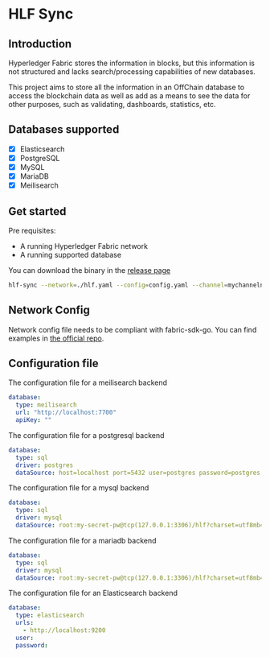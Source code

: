 # HLF Sync

## Introduction

Hyperledger Fabric stores the information in blocks, but this information is not structured and lacks search/processing capabilities of new databases.

This project aims to store all the information in an OffChain database to access the blockchain data as well as add as a means to see the data for other purposes, such as validating, dashboards, statistics, etc. 
## Databases supported

- [x] Elasticsearch
- [x] PostgreSQL
- [x] MySQL
- [x] MariaDB
- [x] Meilisearch

## Get started

Pre requisites:
- A running Hyperledger Fabric network 
- A running supported database

You can download the binary in the [release page](https://github.com/kfsoftware/hlf-sync/releases)

```bash
hlf-sync --network=./hlf.yaml --config=config.yaml --channel=mychannelname
```

## Network Config

Network config file needs to be compliant with fabric-sdk-go. You can find examples in [the official repo](https://github.com/hyperledger/fabric-sdk-go/blob/main/test/fixtures/config/config_e2e.yaml).

## Configuration file
The configuration file for a meilisearch backend
```yaml
database:
  type: meilisearch
  url: "http://localhost:7700"
  apiKey: ""
```

The configuration file for a postgresql backend
```yaml
database:
  type: sql
  driver: postgres
  dataSource: host=localhost port=5432 user=postgres password=postgres dbname=hlf sslmode=disable

```
The configuration file for a mysql backend
```yaml
database:
  type: sql
  driver: mysql
  dataSource: root:my-secret-pw@tcp(127.0.0.1:3306)/hlf?charset=utf8mb4&parseTime=True&loc=Local
```

The configuration file for a mariadb backend
```yaml
database:
  type: sql
  driver: mysql
  dataSource: root:my-secret-pw@tcp(127.0.0.1:3306)/hlf?charset=utf8mb4&parseTime=True&loc=Local
```

The configuration file for an Elasticsearch backend
```yaml
database:
  type: elasticsearch
  urls:
    - http://localhost:9200
  user:
  password:
```

